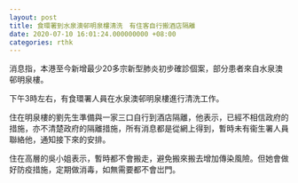 ```yaml
---
layout: post
title: 食環署到水泉澳邨明泉樓清洗　有住客自行搬酒店隔離
date: 2020-07-10 16:01:24.000000000 +08:00
categories: rthk
---
```


消息指，本港至今新增最少20多宗新型肺炎初步確診個案，部分患者來自水泉澳邨明泉樓。

下午3時左右，有食環署人員在水泉澳邨明泉樓進行清洗工作。

住在明泉樓的劉先生準備與一家三口自行到酒店隔離，他表示，已經不相信政府的措施，亦不清楚政府的隔離措施，所有消息都是從網上得到，暫時未有衞生署人員聯絡他，通知接下來的安排。

住在高層的吳小姐表示，暫時都不會搬走，避免搬來搬去增加傳染風險。但她會做好防疫措施，定期做消毒，如無需要都不會岀門。
